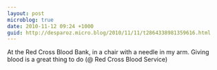 ```yaml
---
layout: post
microblog: true
date: 2010-11-12 09:24 +1000
guid: http://desparoz.micro.blog/2010/11/11/t2864338981359616.html
---
```

At the Red Cross Blood Bank, in a chair with a needle in my arm. Giving blood is a great thing to do (@ Red Cross Blood Service)
